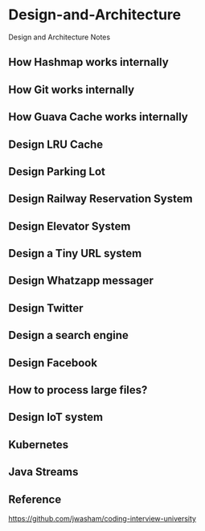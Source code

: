 # Design-and-Architecture
Design and Architecture Notes

## How Hashmap works internally
## How Git works internally
## How Guava Cache works internally

## Design LRU Cache
## Design Parking Lot
## Design Railway Reservation System
## Design Elevator System

## Design a Tiny URL system
## Design Whatzapp messager
## Design Twitter
## Design a search engine
## Design Facebook

## How to process large files?

## Design IoT system

## Kubernetes

## Java Streams

## Reference
https://github.com/jwasham/coding-interview-university
